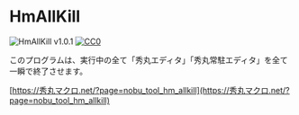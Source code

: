 # HmAllKill

![HmAllKill v1.0.1](https://img.shields.io/badge/HmAllKill-v1.0.1-6479ff.svg)
[![CC0](https://img.shields.io/badge/license-CC0-blue.svg?style=flat)](LICENSE)

このプログラムは、実行中の全て「秀丸エディタ」「秀丸常駐エディタ」を全て一瞬で終了させます。

[https://秀丸マクロ.net/?page=nobu_tool_hm_allkill](https://秀丸マクロ.net/?page=nobu_tool_hm_allkill)

